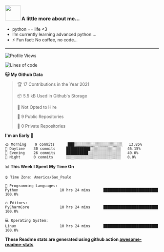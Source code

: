 ### <img src="https://summerofhpc.prace-ri.eu/wp-content/uploads/2019/08/giphy-1.gif" width="50"> A little more about me...  

- python == life <3
- I’m currently learning advanced python....
- ⚡ Fun fact: No coffee, no code...

---
<!--START_SECTION:waka-->
![Profile Views](http://img.shields.io/badge/Profile%20Views-1-blue)

![Lines of code](https://img.shields.io/badge/From%20Hello%20World%20I%27ve%20Written-13956%20lines%20of%20code-blue)

**🐱 My Github Data** 

> 🏆 17 Contributions in the Year 2021
 > 
> 📦 5.5 kB Used in Github's Storage 
 > 
> 🚫 Not Opted to Hire
 > 
> 📜 9 Public Repositories 
 > 
> 🔑 0 Private Repositories  
 > 
**I'm an Early 🐤** 

```text
🌞 Morning    9 commits      ███░░░░░░░░░░░░░░░░░░░░░░   13.85% 
🌆 Daytime    30 commits     ███████████░░░░░░░░░░░░░░   46.15% 
🌃 Evening    26 commits     ██████████░░░░░░░░░░░░░░░   40.0% 
🌙 Night      0 commits      ░░░░░░░░░░░░░░░░░░░░░░░░░   0.0%

```


📊 **This Week I Spent My Time On** 

```text
⌚︎ Time Zone: America/Sao_Paulo

💬 Programming Languages: 
Python                   10 hrs 24 mins      █████████████████████████   100.0%

🔥 Editors: 
PyCharmCore              10 hrs 24 mins      █████████████████████████   100.0%

💻 Operating System: 
Linux                    10 hrs 24 mins      █████████████████████████   100.0%

```


<!--END_SECTION:waka-->

**These Readme stats are generated using github action [awesome-readme-stats](https://github.com/anmol098/waka-readme-stats)**
